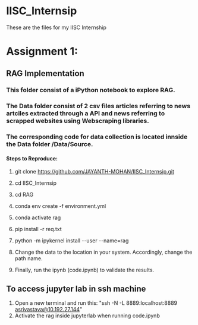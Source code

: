 # IISC_Internsip
 These are the files for my IISC Internship


# Assignment 1:
## RAG Implementation

### This folder consist of a iPython notebook to explore RAG.
### The Data folder consist of 2 csv files articles referring to news artciles extracted through a API and news referring to scrapped websites using Webscraping libraries.
### The corresponding code for data collection is located innside the Data folder /Data/Source.

#### Steps to Reproduce:
1. git clone https://github.com/JAYANTH-MOHAN/IISC_Internsip.git
2. cd IISC_Internsip
3. cd RAG
4. conda env create -f environment.yml
5. conda activate rag
6. pip install -r req.txt
7. python -m ipykernel install --user --name=rag

   
8. Change the data to the location in your system. Accordingly, change the path name.
9. Finally, run the ipynb (code.ipynb) to validate the results.




## To access jupyter lab in ssh machine 

1. Open a new terminal and run this:  "ssh -N -L 8889:localhost:8889 asrivastava@10.192.27.144"
2. Activate the rag inside jupyterlab when running code.ipynb

